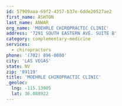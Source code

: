 ```yaml
---
id: 57909aaa-69f2-4357-b37e-6dde20527ae2
first_name: ASHTON
last_name: ANWAR
org_name: 'MOEHRLE CHIROPRACTIC CLINIC'
address: '7291 SOUTH EASTERN AVE. SUITE B'
category: complementary-medicine
services:
  - chiropractors
phone: '(702) 896-0080'
city: 'LAS VEGAS'
state: NV
zip: '89119'
title: 'MOEHRLE CHIROPRACTIC CLINIC'
_geoloc:
  lng: -115.13905
  lat: 36.088922
---
```

